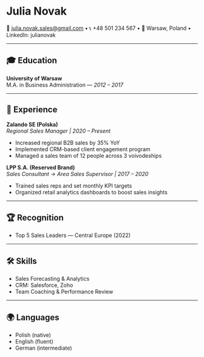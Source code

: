 # Julia Novak
📧 julia.novak.sales@gmail.com • 📞 +48 501 234 567 • 📍 Warsaw, Poland • LinkedIn: julianovak

---

## 🎓 Education
**University of Warsaw**  
M.A. in Business Administration — *2012 – 2017*

---

## 💼 Experience
**Zalando SE (Polska)**  
*Regional Sales Manager | 2020 – Present*  
- Increased regional B2B sales by 35% YoY  
- Implemented CRM-based client engagement program  
- Managed a sales team of 12 people across 3 voivodeships

**LPP S.A. (Reserved Brand)**  
*Sales Consultant → Area Sales Supervisor | 2017 – 2020*  
- Trained sales reps and set monthly KPI targets  
- Organized retail analytics dashboards to boost sales insights

---

## 🏆 Recognition
- Top 5 Sales Leaders — Central Europe (2022)

---

## 🛠 Skills
- Sales Forecasting & Analytics  
- CRM: Salesforce, Zoho  
- Team Coaching & Performance Review

---

## 🌍 Languages
- Polish (native)  
- English (fluent)  
- German (intermediate)
